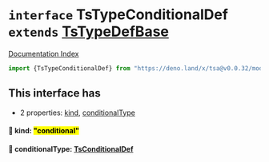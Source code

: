 # `interface` TsTypeConditionalDef `extends` [TsTypeDefBase](../private.interface.TsTypeDefBase/README.md)

[Documentation Index](../README.md)

```ts
import {TsTypeConditionalDef} from "https://deno.land/x/tsa@v0.0.32/mod.ts"
```

## This interface has

- 2 properties:
[kind](#-kind-conditional),
[conditionalType](#-conditionaltype-tsconditionaldef)


#### 📄 kind: <mark>"conditional"</mark>



#### 📄 conditionalType: [TsConditionalDef](../interface.TsConditionalDef/README.md)



